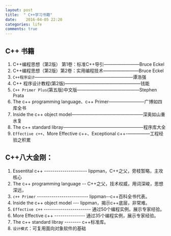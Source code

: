 ```yaml
---
layout: post
title:  " C++学习书籍"
date:    2016-04-05 22:20
categories: life
comments: true
---
```


## C++ 书籍

1. C++编程思想（第2版） 第1卷：标准C++导引————————Bruce Eckel
2. C++编程思想（第2版）第2卷：实用编程技术————————Bruce Eckel
3. `C++程序设计`——————————————————————谭浩强
4. C++ 程序设计教程(第2版)—————————————————钱能
5. `C++ Primer Plus`(第五版)中文版——————————————Stephen Prata
6. The c++ programming language、c++ Primer————————广博如四库全书
7. Inside the c++ object model————————————————深奥如山重水复
8. The c++ standard libray——————————————————程序库大全
9. `Effective c++`、More Effective c++、Exceptional c++-—————工程经验之积累

## C++八大金刚：
1. Essentital c++ --------------------- lippman，C++之父，旁枝暂略，主攻核心
2. The c++ programming language -- C++之父，技术权威，用词深峻，思想深远，
3. `c++ Primer` ------------------------- lippman--c++百科全书代表。
4. Inside the c++ object model --- lippman，揭示c++底层，非常难。
5. `Effective c++` ----------------------- 通过50个编程实例，展示专家经验。
6. More Effective c++ --------------- 通过35个编程实例，展示专家经验。
7. The c++ standard libray -------- c++标准库。
8. `设计模式`：可复用面向对象软件的基础
